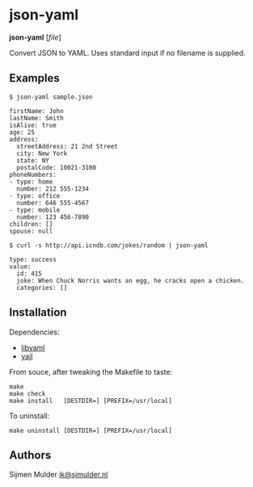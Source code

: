 json-yaml
=========
**json-yaml** [_file_]

Convert JSON to YAML. Uses standard input if no filename is supplied.

Examples
--------
`$ json-yaml sample.json`

    firstName: John
    lastName: Smith
    isAlive: true
    age: 25
    address:
      streetAddress: 21 2nd Street
      city: New York
      state: NY
      postalCode: 10021-3100
    phoneNumbers:
    - type: home
      number: 212 555-1234
    - type: office
      number: 646 555-4567
    - type: mobile
      number: 123 456-7890
    children: []
    spouse: null

`$ curl -s http://api.icndb.com/jokes/random | json-yaml`

    type: success
    value:
      id: 415
      joke: When Chuck Norris wants an egg, he cracks open a chicken.
      categories: []

Installation
------------
Dependencies:

 * [libyaml](http://pyyaml.org/wiki/LibYAML)
 * [yajl](https://lloyd.github.io/yajl/)

From souce, after tweaking the Makefile to taste:

    make
    make check
    make install   [DESTDIR=] [PREFIX=/usr/local]

To uninstall:

    make uninstall [DESTDIR=] [PREFIX=/usr/local]

Authors
-------
Sijmen Mulder <ik@sjmulder.nl>
